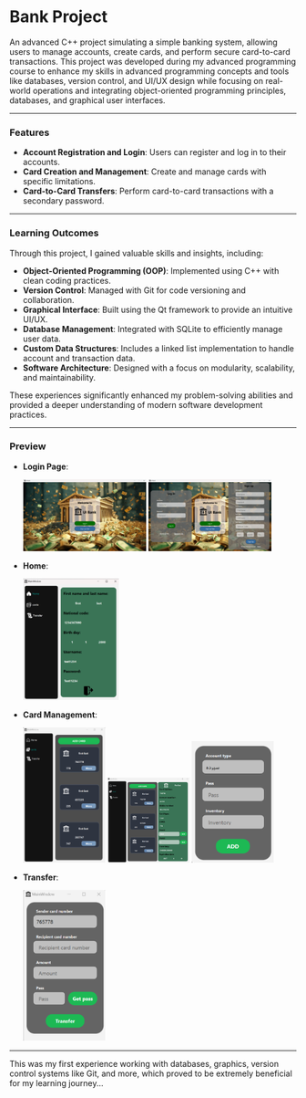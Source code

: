 # Bank Project

An advanced C++ project simulating a simple banking system, allowing users to manage accounts, create cards, and perform secure card-to-card transactions. This project was developed during my advanced programming course to enhance my skills in advanced programming concepts and tools like databases, version control, and UI/UX design while focusing on real-world operations and integrating object-oriented programming principles, databases, and graphical user interfaces.

---

### Features
- **Account Registration and Login**: Users can register and log in to their accounts.
- **Card Creation and Management**: Create and manage cards with specific limitations.
- **Card-to-Card Transfers**: Perform card-to-card transactions with a secondary password.

---

### Learning Outcomes
Through this project, I gained valuable skills and insights, including:
- **Object-Oriented Programming (OOP)**: Implemented using C++ with clean coding practices.
- **Version Control**: Managed with Git for code versioning and collaboration.
- **Graphical Interface**: Built using the Qt framework to provide an intuitive UI/UX.
- **Database Management**: Integrated with SQLite to efficiently manage user data.
- **Custom Data Structures**: Includes a linked list implementation to handle account and transaction data.
- **Software Architecture**: Designed with a focus on modularity, scalability, and maintainability.

These experiences significantly enhanced my problem-solving abilities and provided a deeper understanding of modern software development practices.

---

### Preview

- **Login Page**:
  
  <p float="left">
  <img src="readme-media/Login1.png" width="45%" />
  <img src="readme-media/Login2.png" width="45%" />
</p>

- **Home**:
  
  <img src="readme-media/Home.png" width="35%" />

- **Card Management**:
  
  <p float="left">
  <img src="readme-media/Cards1.png" width="30%" />
  <img src="readme-media/Cards2.png" width="30%" />
  <img src="readme-media/AddCard.png" width="30%" />
</p>

- **Transfer**:
  
  <img src="readme-media/Transfer.png" width="30%" />

---

This was my first experience working with databases, graphics, version control systems like Git, and more, which proved to be extremely beneficial for my learning journey...
